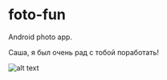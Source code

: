 # foto-fun
Android photo app.

Саша, я был очень рад с тобой поработать!

![alt text](https://lh3.googleusercontent.com/wdU3cGkmFq7UEJtAIwKvuXDRtNGnX8mkz8VWWEjK_z9IGD2mZ-o4UQQ6q83inH6S3ULO=h900-rw)
